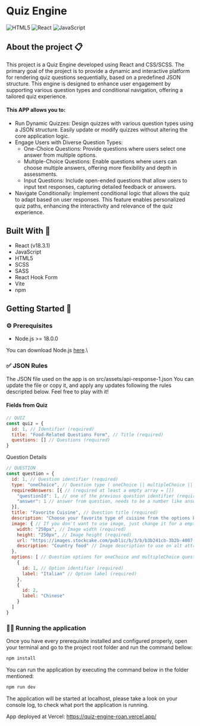 # Quiz Engine

![HTML5](https://img.shields.io/badge/html5-%23E34F26.svg?style=for-the-badge&logo=html5&logoColor=white)
![React](https://img.shields.io/badge/react-%2320232a.svg?style=for-the-badge&logo=react&logoColor=%2361DAFB)
![JavaScript](https://img.shields.io/badge/javascript-%23323330.svg?style=for-the-badge&logo=javascript&logoColor=%23F7DF1E)

## About the project 📋

This project is a Quiz Engine developed using React and CSS/SCSS.
The primary goal of the project is to provide a dynamic and interactive platform for
rendering quiz questions sequentially, based on a predefined JSON structure. This engine is designed to enhance user engagement
by supporting various question types and conditional navigation, offering a tailored quiz experience.

#### This APP allows you to:
- Run Dynamic Quizzes: Design quizzes with various question types using a JSON structure. Easily update or modify quizzes without altering the core application logic.
- Engage Users with Diverse Question Types:
    - One-Choice Questions: Provide questions where users select one answer from multiple options.
    - Multiple-Choice Questions: Enable questions where users can choose multiple answers, offering more flexibility and depth in assessments.
    - Input Questions: Include open-ended questions that allow users to input text responses, capturing detailed feedback or answers.
- Navigate Conditionally: Implement conditional logic that allows the quiz to adapt based on user responses. This feature enables personalized quiz paths, enhancing the interactivity and relevance of the quiz experience.

## Built With 🔨

- React (v18.3.1)
- JavaScript
- HTML5
- SCSS
- SASS
- React Hook Form
- Vite
- npm

## Getting Started 🚀

### ⚙️ Prerequisites
- Node.js >= 18.0.0

You can download Node.js [here](https://nodejs.org/en).\

### ‍✅️ JSON Rules

The JSON file used on the app is on src/assets/api-response-1.json
You can update the file or copy it, and apply any updates following the rules descripted below.
Feel free to play with it!

#### Fields from Quiz 

```js
// QUIZ
const quiz = {
  id: 1, // Identifier (required)
  title: "Food-Related Questions Form", // Title (required)
  questions: [] // Questions (required)
}
```

Question Details

```js
// QUESTION
const question = {
  id: 1, // Question identifier (required)
  type: "oneChoice", // Question type ( oneChoice || multipleChoice || inputText )
  requiredAnswers: [{ // (required at least a empty array = [])
    "questionId": 1, // one of the previous question identifier (required)
    "answer": 1 // answer from question, needs to be a number like answerId from oneChoice or multipleChoice (required)
  }], 
  title: "Favorite Cuisine", // Question title (required)
  description: "Choose your favorite type of cuisine from the options below.", // Question description (required)
  image: { // If you don't want to use image, just change it for a empty object = {}
    width: "250px", // Image width (required)
    height: "250px", // Image height (required)
    url: "https://images.stockcake.com/public/b/3/b/b3b241cb-3b2b-4007-8f08-1b616570a2ea_large/street-food-vendor-stockcake.jpg", // Image URL (required)
    description: "Country food" // Image description to use on alt attribute (required)
  },
  options: [ // Question options for oneChoice and multipleChoice question types (required for oneChoice and multipleChoice Questions)
    {
      id: 1, // Option identifier (required)
      label: "Italian" // Option label (required)
    },
    {
      id: 2,
      label: "Chinese"
    }
  ]
}
```

### 🏃‍♂️ Running the application

Once you have every prerequisite installed and configured properly, open your terminal and go to the project root folder and run the command bellow:

```bash
npm install
```

You can run the application by executing the command below in the folder mentioned:

```bash
npm run dev
```

The application will be started at localhost, please take a look on your console log, to check what port the application is running.

App deployed at Vercel:
https://quiz-engine-roan.vercel.app/


